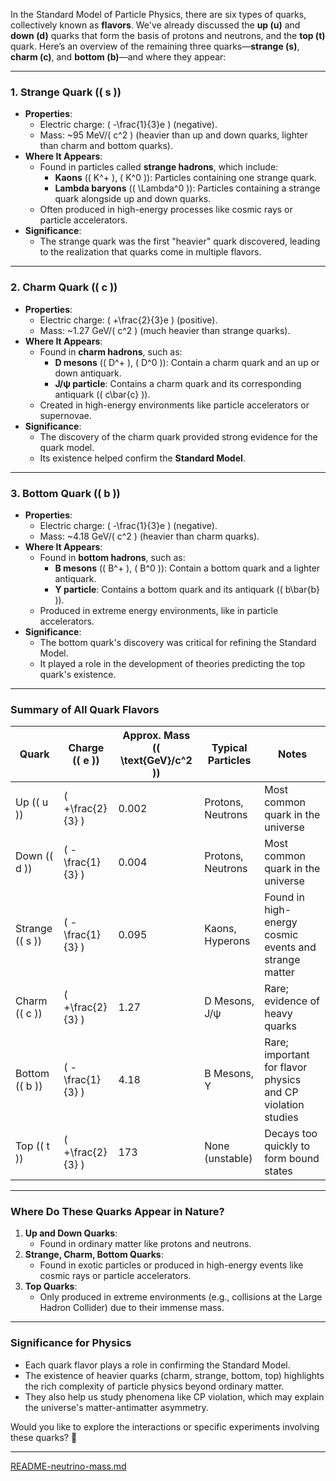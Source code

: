 In the Standard Model of Particle Physics, there are six types of quarks, collectively known as **flavors**. We've already discussed the **up (u)** and **down (d)** quarks that form the basis of protons and neutrons, and the **top (t)** quark. Here’s an overview of the remaining three quarks—**strange (s)**, **charm (c)**, and **bottom (b)**—and where they appear:

---

### **1. Strange Quark (\( s \))**
- **Properties**:
  - Electric charge: \( -\frac{1}{3}e \) (negative).
  - Mass: ~95 MeV/\( c^2 \) (heavier than up and down quarks, lighter than charm and bottom quarks).
- **Where It Appears**:
  - Found in particles called **strange hadrons**, which include:
    - **Kaons** (\( K^+ \), \( K^0 \)): Particles containing one strange quark.
    - **Lambda baryons** (\( \Lambda^0 \)): Particles containing a strange quark alongside up and down quarks.
  - Often produced in high-energy processes like cosmic rays or particle accelerators.
- **Significance**:
  - The strange quark was the first "heavier" quark discovered, leading to the realization that quarks come in multiple flavors.

---

### **2. Charm Quark (\( c \))**
- **Properties**:
  - Electric charge: \( +\frac{2}{3}e \) (positive).
  - Mass: ~1.27 GeV/\( c^2 \) (much heavier than strange quarks).
- **Where It Appears**:
  - Found in **charm hadrons**, such as:
    - **D mesons** (\( D^+ \), \( D^0 \)): Contain a charm quark and an up or down antiquark.
    - **J/ψ particle**: Contains a charm quark and its corresponding antiquark (\( c\bar{c} \)).
  - Created in high-energy environments like particle accelerators or supernovae.
- **Significance**:
  - The discovery of the charm quark provided strong evidence for the quark model.
  - Its existence helped confirm the **Standard Model**.

---

### **3. Bottom Quark (\( b \))**
- **Properties**:
  - Electric charge: \( -\frac{1}{3}e \) (negative).
  - Mass: ~4.18 GeV/\( c^2 \) (heavier than charm quarks).
- **Where It Appears**:
  - Found in **bottom hadrons**, such as:
    - **B mesons** (\( B^+ \), \( B^0 \)): Contain a bottom quark and a lighter antiquark.
    - **Υ particle**: Contains a bottom quark and its antiquark (\( b\bar{b} \)).
  - Produced in extreme energy environments, like in particle accelerators.
- **Significance**:
  - The bottom quark's discovery was critical for refining the Standard Model.
  - It played a role in the development of theories predicting the top quark's existence.

---

### **Summary of All Quark Flavors**

| Quark    | Charge (\( e \)) | Approx. Mass (\( \text{GeV}/c^2 \)) | Typical Particles | Notes                                                                 |
|----------|------------------|-------------------------------------|-------------------|----------------------------------------------------------------------|
| Up (\( u \))     | \( +\frac{2}{3} \)  | 0.002                      | Protons, Neutrons | Most common quark in the universe                                    |
| Down (\( d \))   | \( -\frac{1}{3} \)  | 0.004                      | Protons, Neutrons | Most common quark in the universe                                    |
| Strange (\( s \))| \( -\frac{1}{3} \)  | 0.095                      | Kaons, Hyperons   | Found in high-energy cosmic events and strange matter                |
| Charm (\( c \))  | \( +\frac{2}{3} \)  | 1.27                       | D Mesons, J/ψ     | Rare; evidence of heavy quarks                                       |
| Bottom (\( b \)) | \( -\frac{1}{3} \)  | 4.18                       | B Mesons, Υ       | Rare; important for flavor physics and CP violation studies          |
| Top (\( t \))    | \( +\frac{2}{3} \)  | 173                        | None (unstable)   | Decays too quickly to form bound states                              |

---

### **Where Do These Quarks Appear in Nature?**
1. **Up and Down Quarks**:
   - Found in ordinary matter like protons and neutrons.
2. **Strange, Charm, Bottom Quarks**:
   - Found in exotic particles or produced in high-energy events like cosmic rays or particle accelerators.
3. **Top Quarks**:
   - Only produced in extreme environments (e.g., collisions at the Large Hadron Collider) due to their immense mass.

---

### **Significance for Physics**
- Each quark flavor plays a role in confirming the Standard Model.
- The existence of heavier quarks (charm, strange, bottom, top) highlights the rich complexity of particle physics beyond ordinary matter.
- They also help us study phenomena like CP violation, which may explain the universe's matter-antimatter asymmetry.

Would you like to explore the interactions or specific experiments involving these quarks? 🚀


---

[README-neutrino-mass.md](https://t2m.io/RBhF8xT)

